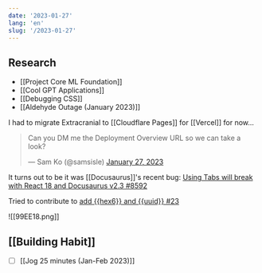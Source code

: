 ```yaml
---
date: '2023-01-27'
lang: 'en'
slug: '/2023-01-27'
---
```


## Research

- [[Project Core ML Foundation]]
- [[Cool GPT Applications]]
- [[Debugging CSS]]
- [[Aldehyde Outage (January 2023)]]

I had to migrate Extracranial to [[Cloudflare Pages]] for [[Vercel]] for now...

<blockquote class="twitter-tweet"><p lang="en" dir="ltr">Can you DM me the Deployment Overview URL so we can take a look?</p>&mdash; Sam Ko (@samsisle) <a href="https://twitter.com/samsisle/status/1619009653408681984?ref_src=twsrc%5Etfw">January 27, 2023</a></blockquote>

It turns out to be it was [[Docusaurus]]'s recent bug: [Using Tabs will break with React 18 and Docusaurus v2.3 #8592](https://github.com/facebook/docusaurus/issues/8592)

Tried to contribute to [add {{hex6}} and {{uuid}} #23](https://github.com/reorx/obsidian-paste-image-rename/pull/23)

![[99EE18.png]]

## [[Building Habit]]

- [ ] [[Jog 25 minutes (Jan-Feb 2023)]]
